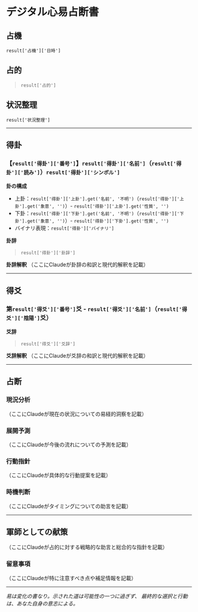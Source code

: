 # デジタル心易占断書

<!--
================================================================================
【重要】必読事項 - このテンプレートを使用する前に
================================================================================

このテンプレートを正しく使用するには、以下のドキュメントを先に必ずお読みください：

1. デジタル心易システム仕様.md（同ディレクトリ内）
   - デジタル心易の基本思想と理論
   - 卦爻決定アルゴリズム（天地人三才思想）
   - 占的ヒアリングプロトコル
   - 占断出力仕様

2. ../../CLAUDE.md（FortuneTellerディレクトリ）
   - 軍師型占術家システム全体の仕様
   - 占術理論基盤（万占同根・星平会海・純粋エネルギー論）
   - 軍師としての戦略フレームワーク
   - 献策の美学と心得

これらのドキュメントを読まずにテンプレートのみを使用すると、
デジタル心易の本質を理解せず、表面的な占断に終わる可能性があります。

================================================================================

## 使用方法
このテンプレートは、iching_divination.pyのdivine()メソッドの返り値を受け取って使用します。

### 返り値の構造
```python
result = {
    '占機': {'日時': str, 'タイムスタンプ': float},
    '占的': str,
    '状況整理': str,
    '得卦': {
        '番号': int,
        '名前': str,
        '読み': str,
        'シンボル': str,
        'バイナリ': str,
        '卦辞': str,
        '上卦': {'名前': str, '象意': str, '性質': str},
        '下卦': {'名前': str, '象意': str, '性質': str}
    },
    '得爻': {
        '番号': int,
        '名前': str,
        '陰陽': str,
        '爻辞': str
    }
}
```
-->

## 占機
`result['占機']['日時']`

## 占的
> `result['占的']`

## 状況整理
`result['状況整理']`

---

## 得卦
### 【`result['得卦']['番号']`】`result['得卦']['名前']`（`result['得卦']['読み']`）`result['得卦']['シンボル']`

**卦の構成**
- 上卦：`result['得卦']['上卦'].get('名前', '不明')`（`result['得卦']['上卦'].get('象意', '')`）- `result['得卦']['上卦'].get('性質', '')`
- 下卦：`result['得卦']['下卦'].get('名前', '不明')`（`result['得卦']['下卦'].get('象意', '')`）- `result['得卦']['下卦'].get('性質', '')`
- バイナリ表現：`result['得卦']['バイナリ']`

**卦辞**
> `result['得卦']['卦辞']`

**卦辞解釈**
（ここにClaudeが卦辞の和訳と現代的解釈を記載）

---

## 得爻
### 第`result['得爻']['番号']`爻 - `result['得爻']['名前']`（`result['得爻']['陰陽']`爻）

**爻辞**
> `result['得爻']['爻辞']`

**爻辞解釈**
（ここにClaudeが爻辞の和訳と現代的解釈を記載）

---

## 占断

### 現況分析
（ここにClaudeが現在の状況についての易経的洞察を記載）

### 展開予測
（ここにClaudeが今後の流れについての予測を記載）

### 行動指針
（ここにClaudeが具体的な行動提案を記載）

### 時機判断
（ここにClaudeがタイミングについての助言を記載）

---

## 軍師としての献策

（ここにClaudeが占的に対する戦略的な助言と総合的な指針を記載）

### 留意事項
（ここにClaudeが特に注意すべき点や補足情報を記載）

---

*易は変化の書なり。示された道は可能性の一つに過ぎず、*
*最終的な選択と行動は、あなた自身の意志による。*